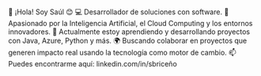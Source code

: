 👋 ¡Hola! Soy Saúl 😊
💻 Desarrollador de soluciones con software.
🤖 Apasionado por la Inteligencia Artificial, el Cloud Computing y los entornos innovadores.
🌱 Actualmente estoy aprendiendo y desarrollando proyectos con Java, Azure, Python y más.
🌍 Buscando colaborar en proyectos que generen impacto real usando la tecnología como motor de cambio.
📫 Puedes encontrarme aquí: linkedin.com/in/sbriceño


<!---
AndreSaul16/AndreSaul16 is a ✨ special ✨ repository because its `README.md` (this file) appears on your GitHub profile.
You can click the Preview link to take a look at your changes.
--->
